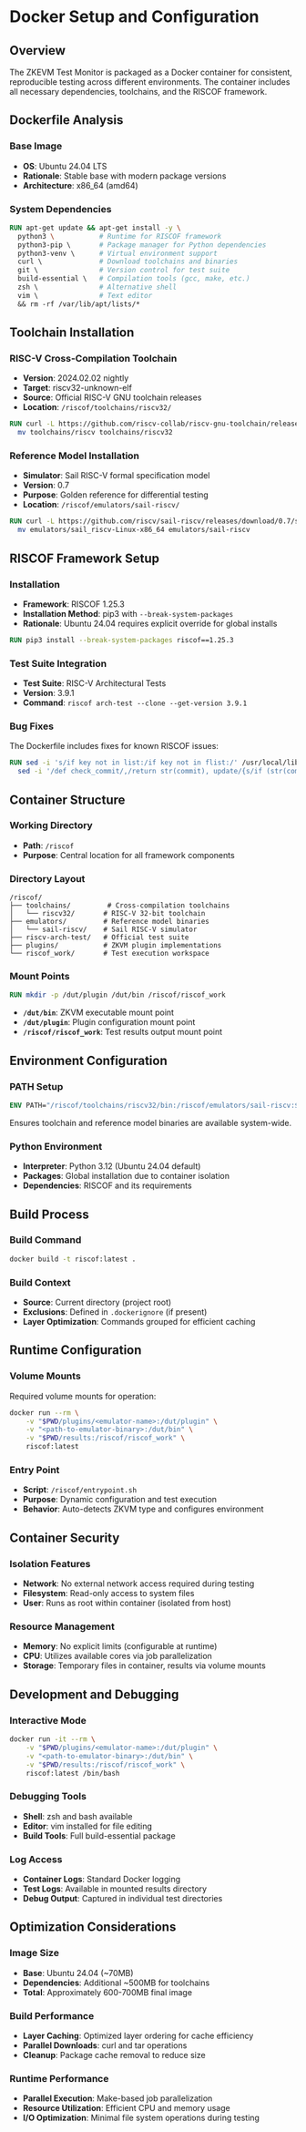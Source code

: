 # Docker Setup and Configuration

## Overview

The ZKEVM Test Monitor is packaged as a Docker container for consistent, reproducible testing across different environments. The container includes all necessary dependencies, toolchains, and the RISCOF framework.

## Dockerfile Analysis

### Base Image
- **OS**: Ubuntu 24.04 LTS
- **Rationale**: Stable base with modern package versions
- **Architecture**: x86_64 (amd64)

### System Dependencies
```dockerfile
RUN apt-get update && apt-get install -y \
  python3 \           # Runtime for RISCOF framework
  python3-pip \       # Package manager for Python dependencies
  python3-venv \      # Virtual environment support
  curl \              # Download toolchains and binaries
  git \               # Version control for test suite
  build-essential \   # Compilation tools (gcc, make, etc.)
  zsh \               # Alternative shell
  vim \               # Text editor
  && rm -rf /var/lib/apt/lists/*
```

## Toolchain Installation

### RISC-V Cross-Compilation Toolchain
- **Version**: 2024.02.02 nightly
- **Target**: riscv32-unknown-elf
- **Source**: Official RISC-V GNU toolchain releases
- **Location**: `/riscof/toolchains/riscv32/`

```dockerfile
RUN curl -L https://github.com/riscv-collab/riscv-gnu-toolchain/releases/download/2024.02.02/riscv32-elf-ubuntu-22.04-gcc-nightly-2024.02.02-nightly.tar.gz | tar -xz -C toolchains/ && \
  mv toolchains/riscv toolchains/riscv32
```

### Reference Model Installation
- **Simulator**: Sail RISC-V formal specification model
- **Version**: 0.7
- **Purpose**: Golden reference for differential testing
- **Location**: `/riscof/emulators/sail-riscv/`

```dockerfile
RUN curl -L https://github.com/riscv/sail-riscv/releases/download/0.7/sail_riscv-Linux-x86_64.tar.gz | tar -xz -C emulators/ && \
  mv emulators/sail_riscv-Linux-x86_64 emulators/sail-riscv
```

## RISCOF Framework Setup

### Installation
- **Framework**: RISCOF 1.25.3
- **Installation Method**: pip3 with `--break-system-packages`
- **Rationale**: Ubuntu 24.04 requires explicit override for global installs

```dockerfile
RUN pip3 install --break-system-packages riscof==1.25.3
```

### Test Suite Integration
- **Test Suite**: RISC-V Architectural Tests
- **Version**: 3.9.1
- **Command**: `riscof arch-test --clone --get-version 3.9.1`

### Bug Fixes
The Dockerfile includes fixes for known RISCOF issues:
```dockerfile
RUN sed -i 's/if key not in list:/if key not in flist:/' /usr/local/lib/python3.12/dist-packages/riscof/dbgen.py && \
  sed -i '/def check_commit/,/return str(commit), update/{s/if (str(commit) != old_commit):/update = False\n    if (str(commit) != old_commit):/}' /usr/local/lib/python3.12/dist-packages/riscof/dbgen.py
```

## Container Structure

### Working Directory
- **Path**: `/riscof`
- **Purpose**: Central location for all framework components

### Directory Layout
```
/riscof/
├── toolchains/         # Cross-compilation toolchains
│   └── riscv32/       # RISC-V 32-bit toolchain
├── emulators/         # Reference model binaries
│   └── sail-riscv/    # Sail RISC-V simulator
├── riscv-arch-test/   # Official test suite
├── plugins/           # ZKVM plugin implementations
└── riscof_work/       # Test execution workspace
```

### Mount Points
```dockerfile
RUN mkdir -p /dut/plugin /dut/bin /riscof/riscof_work
```

- **`/dut/bin`**: ZKVM executable mount point
- **`/dut/plugin`**: Plugin configuration mount point
- **`/riscof/riscof_work`**: Test results output mount point

## Environment Configuration

### PATH Setup
```dockerfile
ENV PATH="/riscof/toolchains/riscv32/bin:/riscof/emulators/sail-riscv:$PATH"
```

Ensures toolchain and reference model binaries are available system-wide.

### Python Environment
- **Interpreter**: Python 3.12 (Ubuntu 24.04 default)
- **Packages**: Global installation due to container isolation
- **Dependencies**: RISCOF and its requirements

## Build Process

### Build Command
```bash
docker build -t riscof:latest .
```

### Build Context
- **Source**: Current directory (project root)
- **Exclusions**: Defined in `.dockerignore` (if present)
- **Layer Optimization**: Commands grouped for efficient caching

## Runtime Configuration

### Volume Mounts
Required volume mounts for operation:
```bash
docker run --rm \
    -v "$PWD/plugins/<emulator-name>:/dut/plugin" \
    -v "<path-to-emulator-binary>:/dut/bin" \
    -v "$PWD/results:/riscof/riscof_work" \
    riscof:latest
```

### Entry Point
- **Script**: `/riscof/entrypoint.sh`
- **Purpose**: Dynamic configuration and test execution
- **Behavior**: Auto-detects ZKVM type and configures environment

## Container Security

### Isolation Features
- **Network**: No external network access required during testing
- **Filesystem**: Read-only access to system files
- **User**: Runs as root within container (isolated from host)

### Resource Management
- **Memory**: No explicit limits (configurable at runtime)
- **CPU**: Utilizes available cores via job parallelization
- **Storage**: Temporary files in container, results via volume mounts

## Development and Debugging

### Interactive Mode
```bash
docker run -it --rm \
    -v "$PWD/plugins/<emulator-name>:/dut/plugin" \
    -v "<path-to-emulator-binary>:/dut/bin" \
    -v "$PWD/results:/riscof/riscof_work" \
    riscof:latest /bin/bash
```

### Debugging Tools
- **Shell**: zsh and bash available
- **Editor**: vim installed for file editing
- **Build Tools**: Full build-essential package

### Log Access
- **Container Logs**: Standard Docker logging
- **Test Logs**: Available in mounted results directory
- **Debug Output**: Captured in individual test directories

## Optimization Considerations

### Image Size
- **Base**: Ubuntu 24.04 (~70MB)
- **Dependencies**: Additional ~500MB for toolchains
- **Total**: Approximately 600-700MB final image

### Build Performance
- **Layer Caching**: Optimized layer ordering for cache efficiency
- **Parallel Downloads**: curl and tar operations
- **Cleanup**: Package cache removal to reduce size

### Runtime Performance
- **Parallel Execution**: Make-based job parallelization
- **Resource Utilization**: Efficient CPU and memory usage
- **I/O Optimization**: Minimal file system operations during testing